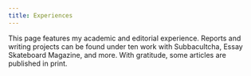 ```yaml
---
title: Experiences
---
```

This page features my academic and editorial experience. Reports and writing projects can be found under ten work with Subbacultcha, Essay Skateboard Magazine, and more. With gratitude, some articles are published in print.
